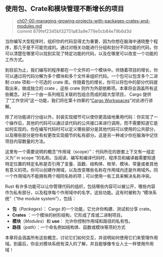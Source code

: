 ## 使用包、Crate和模块管理不断增长的项目

> [ch07-00-managing-growing-projects-with-packages-crates-and-modules.md](https://github.com/rust-lang/book/blob/master/src/ch07-00-managing-growing-projects-with-packages-crates-and-modules.md)
> <br>
> commit 879fef2345bf32751a83a9e779e0cb84e79b6d3d

当你编写大型程序时，组织你的代码显得尤为重要，因为你想在脑海中通晓整个程序，那几乎是不可能完成的。通过对相关功能进行分组和划分不同功能的代码，你可以清楚在哪里可以找到实现了特定功能的代码，以及在哪里可以改变一个功能的工作方式。

到目前为止，我们编写的程序都在一个文件的一个模块中。伴随着项目的增长，你可以通过将代码分解为多个模块和多个文件来组织代码。一个包可以包含多个二进制 crate 项和一个可选的 crate 库。伴随着包的增长，你可以将包中的部分代码提取出来，做成独立的 crate ，这些 crate 则作为外部依赖项。本章将会涵盖所有这些概念。对于一个由一系列相互关联的包组合而成的超大型项目， Cargo 提供了“工作空间”这一功能，我们将在第十四章的“[Cargo Workspaces](https://github.com/rust-lang/book/blob/master/src/ch14-03-cargo-workspaces.html)”对此进行讲解。

除了对功能进行分组以外，封装实现细节可以使你更高级地重用代码：你实现了一个操作后，其他的代码可以通过该代码的公共接口来进行调用，而不需要知道它是如何实现的。你在编写代码时可以定义哪些部分是其他代码可以使用的公共部分，以及哪些部分是你有权更改实现细节的私有部分。这是另一种减少你在脑海中记住项目内容数量的方法。

这里有一个需要说明的概念“作用域（scope）”：代码所在的嵌套上下文有一组定义为“ in scope ”的名称。当阅读、编写和编译代码时，程序员和编译器需要知道特定位置的特定名称是否引用了变量、函数、结构体、枚举、模块、常量或者其他有意义的项。你可以创建作用域，以及改变哪些名称在作用域内还是作用域外。同一个作用域内不能拥有两个相同名称的项；可以使用一些工具来解决名称冲突。

Rust 有许多功能可以让你管理代码的组织，包括哪些内容可以被公开，哪些内容作为私有部分，以及程序每个作用域中的名字。这些功能。这有时被称为 “模块系统”（“the module system”），包括：

* **包**（*Packages*）： Cargo 的一个功能，它允许你构建、测试和分享 crate。
* **Crates** ：一个模块的树形结构，它形成了库或二进制项目。
* **模块**（*Modules*）和 **use**： 允许你控制作用域和路径的私有性。
* **路径**（*path*）：一个命名例如结构体、函数或模块等项的方式

本章将会涵盖所有这些概念，讨论它们如何交互，并说明如何使用它们来管理作用域。到最后，你会对模块系统有深入的了解，并且能够像专业人士一样使用作用域！
